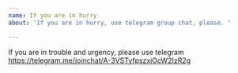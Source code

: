 ```yaml
---
name: If you are in hurry
about: 'If you are in hurry, use telegram group chat, please. '

---
```


If you are in trouble and urgency, please use telegram
https://telegram.me/joinchat/A-3VSTyfpszxjOcW2IzR2g
